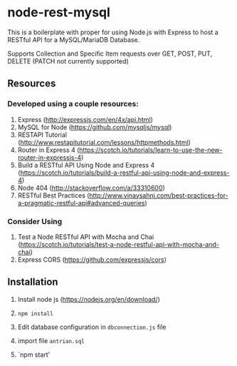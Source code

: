 # node-rest-mysql

This is a boilerplate with proper for using Node.js with Express to host a RESTful API for a MySQL/MariaDB Database.

Supports Collection and Specific Item requests over GET, POST, PUT, DELETE (PATCH not currently supported)

## Resources

### Developed using a couple resources:

1. Express (http://expressjs.com/en/4x/api.html)
2. MySQL for Node (https://github.com/mysqljs/mysql)
3. RESTAPI Tutorial (http://www.restapitutorial.com/lessons/httpmethods.html)
4. Router in Express 4 (https://scotch.io/tutorials/learn-to-use-the-new-router-in-expressjs-4)
5. Build a RESTful API Using Node and Express 4 (https://scotch.io/tutorials/build-a-restful-api-using-node-and-express-4)
6. Node 404 (http://stackoverflow.com/a/33310600)
7. RESTful Best Practices (http://www.vinaysahni.com/best-practices-for-a-pragmatic-restful-api#advanced-queries)

### Consider Using

1. Test a Node RESTful API with Mocha and Chai (https://scotch.io/tutorials/test-a-node-restful-api-with-mocha-and-chai)
2. Express CORS (https://github.com/expressjs/cors)

## Installation

1. Install node js (https://nodejs.org/en/download/)

2. `npm install`

3. Edit database configuration in `dbconnection.js` file

4. import file `antrian.sql`

5. `npm start'